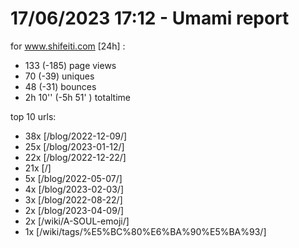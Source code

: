# 17/06/2023 17:12 - Umami report
for www.shifeiti.com [24h] :

 - 133 (-185) page views
 - 70 (-39) uniques
 - 48 (-31) bounces
 - 2h 10'' (-5h 51' ) totaltime


top 10 urls:
 - 38x [/blog/2022-12-09/]
 - 25x [/blog/2023-01-12/]
 - 22x [/blog/2022-12-22/]
 - 21x [/]
 - 5x [/blog/2022-05-07/]
 - 4x [/blog/2023-02-03/]
 - 3x [/blog/2022-08-22/]
 - 2x [/blog/2023-04-09/]
 - 2x [/wiki/A-SOUL-emoji/]
 - 1x [/wiki/tags/%E5%BC%80%E6%BA%90%E5%BA%93/]


